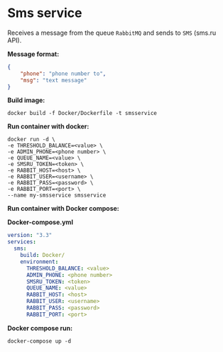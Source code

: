 # Sms service
Receives a message from the queue `RabbitMQ` and sends to `SMS` (sms.ru API).

**Message format:**
``` json
{
    "phone": "phone number to",
    "msg": "text message"
}
```

**Build image:**
```docker
docker build -f Docker/Dockerfile -t smsservice
```

**Run container with docker:**
```docker
docker run -d \ 
-e THRESHOLD_BALANCE=<value> \
-e ADMIN_PHONE=<phone number> \
-e QUEUE_NAME=<value> \
-e SMSRU_TOKEN=<token> \
-e RABBIT_HOST=<host> \
-e RABBIT_USER=<username> \
-e RABBIT_PASS=<password> \
-e RABBIT_PORT=<port> \
--name my-smsservice smsservice
```

**Run container with Docker compose:**

**Docker-compose.yml**
```yml
version: "3.3"
services:
  sms:
    build: Docker/
    environment:
      THRESHOLD_BALANCE: <value>
      ADMIN_PHONE: <phone number>
      SMSRU_TOKEN: <token>
      QUEUE_NAME: <value>
      RABBIT_HOST: <host>
      RABBIT_USER: <username>
      RABBIT_PASS: <password>
      RABBIT_PORT: <port>
```

**Docker compose run:**
```docker
docker-compose up -d
```



